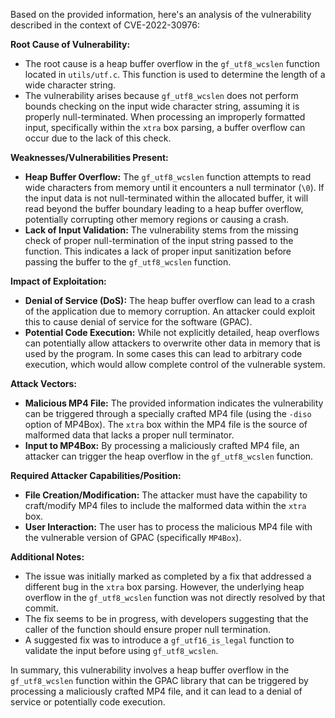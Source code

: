 Based on the provided information, here's an analysis of the vulnerability described in the context of CVE-2022-30976:

**Root Cause of Vulnerability:**

- The root cause is a heap buffer overflow in the `gf_utf8_wcslen` function located in `utils/utf.c`. This function is used to determine the length of a wide character string.
- The vulnerability arises because `gf_utf8_wcslen` does not perform bounds checking on the input wide character string, assuming it is properly null-terminated. When processing an improperly formatted input, specifically within the `xtra` box parsing, a buffer overflow can occur due to the lack of this check.

**Weaknesses/Vulnerabilities Present:**

- **Heap Buffer Overflow:** The `gf_utf8_wcslen` function attempts to read wide characters from memory until it encounters a null terminator (`\0`). If the input data is not null-terminated within the allocated buffer, it will read beyond the buffer boundary leading to a heap buffer overflow, potentially corrupting other memory regions or causing a crash.
- **Lack of Input Validation:** The vulnerability stems from the missing check of proper null-termination of the input string passed to the function. This indicates a lack of proper input sanitization before passing the buffer to the `gf_utf8_wcslen` function.

**Impact of Exploitation:**

- **Denial of Service (DoS):** The heap buffer overflow can lead to a crash of the application due to memory corruption. An attacker could exploit this to cause denial of service for the software (GPAC).
- **Potential Code Execution:** While not explicitly detailed, heap overflows can potentially allow attackers to overwrite other data in memory that is used by the program. In some cases this can lead to arbitrary code execution, which would allow complete control of the vulnerable system.

**Attack Vectors:**

- **Malicious MP4 File:** The provided information indicates the vulnerability can be triggered through a specially crafted MP4 file (using the `-diso` option of MP4Box). The `xtra` box within the MP4 file is the source of malformed data that lacks a proper null terminator.
- **Input to MP4Box:** By processing a maliciously crafted MP4 file, an attacker can trigger the heap overflow in the `gf_utf8_wcslen` function.

**Required Attacker Capabilities/Position:**

- **File Creation/Modification:** The attacker must have the capability to craft/modify MP4 files to include the malformed data within the `xtra` box.
- **User Interaction:** The user has to process the malicious MP4 file with the vulnerable version of GPAC (specifically `MP4Box`).

**Additional Notes:**
- The issue was initially marked as completed by a fix that addressed a different bug in the `xtra` box parsing. However, the underlying heap overflow in the `gf_utf8_wcslen` function was not directly resolved by that commit.
- The fix seems to be in progress, with developers suggesting that the caller of the function should ensure proper null termination.
- A suggested fix was to introduce a `gf_utf16_is_legal` function to validate the input before using `gf_utf8_wcslen`.

In summary, this vulnerability involves a heap buffer overflow in the `gf_utf8_wcslen` function within the GPAC library that can be triggered by processing a maliciously crafted MP4 file, and it can lead to a denial of service or potentially code execution.